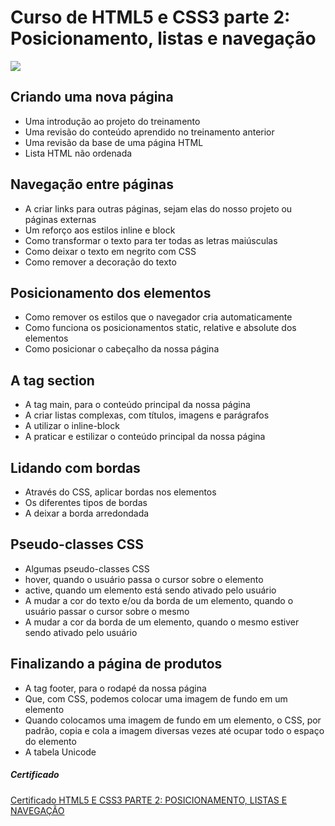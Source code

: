# Curso de HTML5 e CSS3 parte 2: Posicionamento, listas e navegação
![](https://www.alura.com.br/assets/api/share/curso-html5-css3-posicionamento-listas-navegacao.png)

## Criando uma nova página
- Uma introdução ao projeto do treinamento
- Uma revisão do conteúdo aprendido no treinamento anterior
- Uma revisão da base de uma página HTML
- Lista HTML não ordenada
## Navegação entre páginas
- A criar links para outras páginas, sejam elas do nosso projeto ou páginas externas
- Um reforço aos estilos inline e block
- Como transformar o texto para ter todas as letras maiúsculas
- Como deixar o texto em negrito com CSS
- Como remover a decoração do texto
## Posicionamento dos elementos
- Como remover os estilos que o navegador cria automaticamente
- Como funciona os posicionamentos static, relative e absolute dos elementos
- Como posicionar o cabeçalho da nossa página
## A tag section
- A tag main, para o conteúdo principal da nossa página
- A criar listas complexas, com títulos, imagens e parágrafos
- A utilizar o inline-block
- A praticar e estilizar o conteúdo principal da nossa página
## Lidando com bordas
- Através do CSS, aplicar bordas nos elementos
- Os diferentes tipos de bordas
- A deixar a borda arredondada
## Pseudo-classes CSS
- Algumas pseudo-classes CSS
- hover, quando o usuário passa o cursor sobre o elemento
- active, quando um elemento está sendo ativado pelo usuário
- A mudar a cor do texto e/ou da borda de um elemento, quando o usuário passar o cursor sobre o mesmo
- A mudar a cor da borda de um elemento, quando o mesmo estiver sendo ativado pelo usuário

## Finalizando a página de produtos
- A tag footer, para o rodapé da nossa página
- Que, com CSS, podemos colocar uma imagem de fundo em um elemento
- Quando colocamos uma imagem de fundo em um elemento, o CSS, por padrão, copia e cola a imagem diversas vezes até ocupar todo o espaço do elemento
- A tabela Unicode

##### Certificado
[Certificado HTML5 E CSS3 PARTE 2: POSICIONAMENTO, LISTAS E NAVEGAÇÃO](https://cursos.alura.com.br/certificate/maisongalvao/html5-css3-posicionamento-listas-navegacao)






